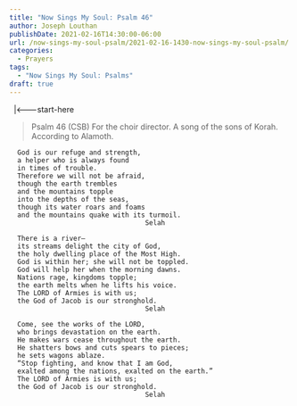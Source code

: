 ```yaml
---
title: "Now Sings My Soul: Psalm 46"
author: Joseph Louthan
publishDate: 2021-02-16T14:30:00-06:00
url: /now-sings-my-soul-psalm/2021-02-16-1430-now-sings-my-soul-psalm/
categories:
  - Prayers
tags:
  - "Now Sings My Soul: Psalms"
draft: true
---
```

<div style="font-variant: small-caps;">

</div>
&nbsp;
    |<---start-here

> Psalm 46 (CSB)
For the choir director. A song of the sons of Korah. According to Alamoth. 

      God is our refuge and strength, 
      a helper who is always found 
      in times of trouble. 
      Therefore we will not be afraid, 
      though the earth trembles 
      and the mountains topple 
      into the depths of the seas, 
      though its water roars and foams 
      and the mountains quake with its turmoil. 
                                      Selah 

      There is a river—
      its streams delight the city of God, 
      the holy dwelling place of the Most High. 
      God is within her; she will not be toppled. 
      God will help her when the morning dawns. 
      Nations rage, kingdoms topple; 
      the earth melts when he lifts his voice. 
      The LORD of Armies is with us; 
      the God of Jacob is our stronghold. 
                                      Selah 

      Come, see the works of the LORD, 
      who brings devastation on the earth. 
      He makes wars cease throughout the earth. 
      He shatters bows and cuts spears to pieces; 
      he sets wagons ablaze. 
      “Stop fighting, and know that I am God, 
      exalted among the nations, exalted on the earth.” 
      The LORD of Armies is with us; 
      the God of Jacob is our stronghold. 
                                      Selah
